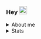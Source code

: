 ### Hey <img src="https://raw.githubusercontent.com/MartinHeinz/MartinHeinz/master/wave.gif" width="22px">

<details>
  <summary>About me</summary>
  <br>
  <p>I'm Romulo, passionate about technology since forever and currently a student in the area.</p>
  
- :telescope: I am currently working on personal projects to improve my skills
- :man_student:   Information Systems Student at [FURG](https://www.furg.br/) - 2022/01
- :speech_balloon: Ask me anything [here](https://github.com/romulodm/romulodm/issues/new) or [email](mailto:romulotg12@gmail.com) me
</details>

<details>
  <summary>Stats</summary>
  <br>
  <div>
    <img height="190em" src="https://github-readme-stats-sigma-five.vercel.app/api?username=romulodm&theme=dark&hide_border=false&include_all_commits=false&count_private=false"> 
    <img height="190em" src="https://github-readme-stats-sigma-five.vercel.app/api/top-langs/?username=romulodm&theme=dark&hide_border=false&include_all_commits=false&count_private=false&layout=compact">
  </div>
</details>
